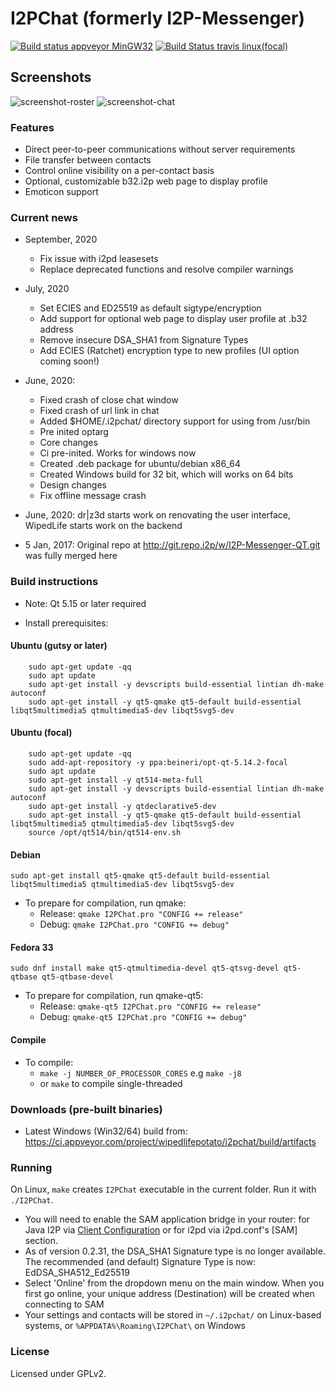 # I2PChat (formerly I2P-Messenger)
[![Build status appveyor MinGW32](https://ci.appveyor.com/api/projects/status/0tanjnojnlpksug6?svg=true)](https://ci.appveyor.com/project/wipedlifepotato/i2pchat)
[![Build Status travis linux(focal)](https://travis-ci.com/wipedlifepotato/i2pchat.svg?branch=master)](https://travis-ci.com/wipedlifepotato/i2pchat.svg?branch=master)
## Screenshots

![screenshot-roster](https://vituperative.github.io/i2pchat/screenshots/main.png) ![screenshot-chat](https://vituperative.github.io/i2pchat/screenshots/chat.png)

### Features

 * Direct peer-to-peer communications without server requirements
 * File transfer between contacts
 * Control online visibility on a per-contact basis
 * Optional, customizable b32.i2p web page to display profile
 * Emoticon support

### Current news

* September, 2020
  * Fix issue with i2pd leasesets
  * Replace deprecated functions and resolve compiler warnings

* July, 2020
  * Set ECIES and ED25519 as default sigtype/encryption
  * Add support for optional web page to display user profile at .b32 address
  * Remove insecure DSA_SHA1 from Signature Types
  * Add ECIES (Ratchet) encryption type to new profiles (UI option coming soon!)

* June, 2020:
   * Fixed crash of close chat window
   * Fixed crash of url link in chat
   * Added $HOME/.i2pchat/ directory support for using from /usr/bin
   * Pre inited optarg
   * Core changes
   * Ci pre-inited. Works for windows now
   * Created .deb package for ubuntu/debian x86_64
   * Created Windows build for 32 bit, which will works on 64 bits
   * Design changes
   * Fix offline message crash
* June, 2020: dr\|z3d starts work on renovating the user interface, WipedLife starts work on the backend
* 5 Jan, 2017: Original repo at http://git.repo.i2p/w/I2P-Messenger-QT.git was fully merged here

### Build instructions

 * Note: Qt 5.15 or later required

 * Install prerequisites:
#### Ubuntu (gutsy or later)
```
    sudo apt-get update -qq
    sudo apt update
    sudo apt-get install -y devscripts build-essential lintian dh-make autoconf
    sudo apt-get install -y qt5-qmake qt5-default build-essential libqt5multimedia5 qtmultimedia5-dev libqt5svg5-dev
```

#### Ubuntu (focal)
```
    sudo apt-get update -qq
    sudo add-apt-repository -y ppa:beineri/opt-qt-5.14.2-focal
    sudo apt update
    sudo apt-get install -y qt514-meta-full
    sudo apt-get install -y devscripts build-essential lintian dh-make autoconf
    sudo apt-get install -y qtdeclarative5-dev
    sudo apt-get install -y qt5-qmake qt5-default build-essential libqt5multimedia5 qtmultimedia5-dev libqt5svg5-dev
    source /opt/qt514/bin/qt514-env.sh
```

#### Debian
```
sudo apt-get install qt5-qmake qt5-default build-essential libqt5multimedia5 qtmultimedia5-dev libqt5svg5-dev
```
 * To prepare for compilation, run qmake:
   - Release: `qmake I2PChat.pro "CONFIG += release"`
   - Debug: `qmake I2PChat.pro "CONFIG += debug"`

#### Fedora 33
```
sudo dnf install make qt5-qtmultimedia-devel qt5-qtsvg-devel qt5-qtbase qt5-qtbase-devel
```
 * To prepare for compilation, run qmake-qt5:
   - Release: `qmake-qt5 I2PChat.pro "CONFIG += release"`
   - Debug: `qmake-qt5 I2PChat.pro "CONFIG += debug"`

#### Compile

 * To compile:
   - `make -j NUMBER_OF_PROCESSOR_CORES` e.g `make -j8`
   - or `make` to compile single-threaded


### Downloads (pre-built binaries)

* Latest Windows (Win32/64) build from: <a href="https://ci.appveyor.com/project/wipedlifepotato/i2pchat/build/artifacts">https://ci.appveyor.com/project/wipedlifepotato/i2pchat/build/artifacts</a>

### Running

On Linux, `make` creates `I2PChat` executable in the current folder. Run it with `./I2PChat`.

* You will need to enable the SAM application bridge in your router: for Java I2P via <a href="http://127.0.0.1:7657/configclients">Client Configuration</a> or for i2pd via i2pd.conf's [SAM] section.
* As of version 0.2.31, the DSA_SHA1 Signature type is no longer available. The recommended (and default) Signature Type is now: EdDSA_SHA512_Ed25519
* Select 'Online' from the dropdown menu on the main window. When you first go online, your unique address (Destination) will be created when connecting to SAM
* Your settings and contacts will be stored in `~/.i2pchat/` on Linux-based systems, or `%APPDATA%\Roaming\I2PChat\` on Windows

### License

Licensed under GPLv2.
